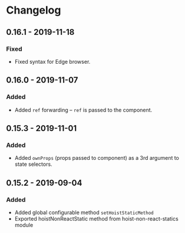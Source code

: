 # Changelog

## 0.16.1 - 2019-11-18

### Fixed

- Fixed syntax for Edge browser.

## 0.16.0 - 2019-11-07

### Added

- Added `ref` forwarding – `ref` is passed to the component.

## 0.15.3 - 2019-11-01

### Added

- Added `ownProps` (props passed to component) as a 3rd argument to state selectors.

## 0.15.2 - 2019-09-04

### Added

- Added global configurable method `setHoistStaticMethod`
- Exported hoistNonReactStatic method from hoist-non-react-statics module
